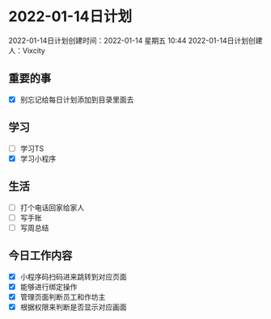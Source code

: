 # 2022-01-14日计划

2022-01-14日计划创建时间：2022-01-14 星期五  10:44
2022-01-14日计划创建人：Vixcity

## 重要的事
- [x] 别忘记给每日计划添加到目录里面去

## 学习
- [ ] 学习TS
- [x] 学习小程序

## 生活
- [ ] 打个电话回家给家人
- [ ] 写手账
- [ ] 写周总结

## 今日工作内容
- [x] 小程序码扫码进来跳转到对应页面
- [x] 能够进行绑定操作
- [x] 管理页面判断员工和作坊主
- [x] 根据权限来判断是否显示对应画面